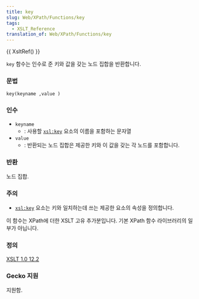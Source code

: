 ```yaml
---
title: key
slug: Web/XPath/Functions/key
tags:
  - XSLT_Reference
translation_of: Web/XPath/Functions/key
---
```


{{ XsltRef() }}

`key` 함수는 인수로 준 키와 값을 갖는 노드 집합을 반환합니다.

### 문법

```
key(keyname ,value )
```

### 인수

- `keyname`
  - : 사용할 [`xsl:key`](/ko/XSLT/key) 요소의 이름을 포함하는 문자열
- `value`
  - : 반환되는 노드 집합은 제공한 키와 이 값을 갖는 각 노드를 포함합니다.

### 반환

노드 집합.

### 주의

- [`xsl:key`](/ko/XSLT/key) 요소는 키와 일치하는데 쓰는 제공한 요소의 속성을 정의합니다.

이 함수는 XPath에 더한 XSLT 고유 추가분입니다. 기본 XPath 함수 라이브러리의 일부가 아닙니다.

### 정의

[XSLT 1.0 12.2](http://www.w3.org/TR/xslt#function-key)

### Gecko 지원

지원함.
